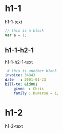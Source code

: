 # h1-1
h1-1-text

```js
// this is a block
var a = 1;
```

## h1-1-h2-1
h1-1-h2-1-text

```yaml
 # this is another block
invoice: 34843
date   : 2001-01-23
bill-to: &id001
    given  : Chris
    family : Dumarsa = 1;
```

# h1-2
h1-2-text
